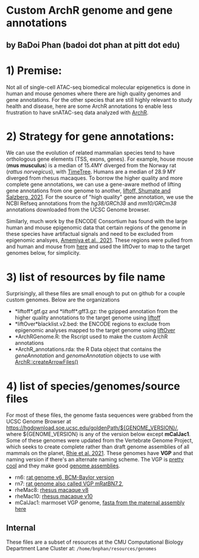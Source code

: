 # Custom ArchR genome and gene annotations
## by BaDoi Phan (badoi dot phan at pitt dot edu)

# 1) Premise: 
Not all of single-cell ATAC-seq biomedical molecular epigenetics is done in human and mouse genomes where there are 
high quality genomes and gene annotations. For the other species that are still highly relevant to study health and disease, 
here are some ArchR annotations to enable less frustration to have snATAC-seq data analyzed with [ArchR](https://www.archrproject.com). 

# 2) Strategy for gene annotations:
We can use the evolution of related mammalian species tend to have orthologous gene elements (TSS, exons, genes). For example, house mouse (**mus musculus**) is a median of 15.4MY diverged from the Norway rat (_rattus norvegicus_), with [TimeTree](http://www.timetree.org). Humans are a median of 28.9 MY diverged from rhesus macaques. To borrow the higher quality and more complete gene annotations, we can use a gene-aware method of lifting gene annotations from one genome to another, [liftoff, Shumate and Salzberg, 2021](https://academic.oup.com/bioinformatics/article/37/12/1639/6035128). For the source of "high quality" gene annotation, we use the NCBI Refseq annotations from the *hg38/GRCh38* and *mm10/GRCm38* annotations downloaded from the UCSC Genome browser. 

Similarly, much work by the ENCODE Consortium has found with the large human and mouse epigenomic data that certain regions of the genome in these species have artifactual signals and need to be excluded from epigenomic analsyes, [Amemiya et al., 2021](https://www.nature.com/articles/s41598-019-45839-z). These regions were pulled from and human and mouse from [here](https://github.com/Boyle-Lab/Blacklist/) and used the liftOver to map to the target genomes below, for simplicity.

# 3) list of resources by file name
Surprisingly, all these files are small enough to put on github for a couple custom genomes. Below are the organizations 
- \*liftoff\*.gtf.gz and \*liftoff\*.gff3.gz: the gzipped annotation from the higher quality annotations to the target genome using [liftoff](https://github.com/agshumate/Liftoff)
- \*liftOver\*blacklist.v2.bed: the ENCODE regions to exclude from epigenomic analyses mapped to the target genome using [liftOver](https://genome-store.ucsc.edu)
- \*ArchRGenome.R: the Rscript used to make the custom ArchR annotations
- \*ArchR_annotations.rda: the R Data object that contains the *geneAnnotation* and *genomeAnnotation* objects to use with [ArchR::createArrowFiles()](https://www.archrproject.com/reference/createArrowFiles.html)

# 4) list of species/genomes/source files
For most of these files, the genome fasta sequences were grabbed from the UCSC Genome Browser at https://hgdownload.soe.ucsc.edu/goldenPath/${GENOME_VERSION}/, where ${GENOME_VERSION} is any of the version below except **mCalJac1**. Some of these genomes were updated from the Vertebrate Genome Project, which seeks to create complete rather than draft genome assemblies of all mammals on the planet, [Rhie et al. 2021](https://www.nature.com/articles/s41586-021-03451-0). These genomes have **VGP** and that naming version if there's an alternate naming scheme. The VGP is [pretty cool](https://vertebrategenomesproject.org) and they make good [genome assemblies](https://vgp.github.io/genomeark/).

- rn6: [rat genome v6, BCM-Baylor version](https://www.nature.com/articles/nature02426)
- rn7: [rat genome also called VGP mRatBN7.2](https://journals.physiology.org/doi/abs/10.1152/physiolgenomics.00017.2022),
- rheMac8: [rhesus macaque v8](https://hgdownload.soe.ucsc.edu/goldenPath/rheMac8/bigZips/)
- rheMac10: [rhesus macaque v10](https://www.science.org/doi/10.1126/science.abc6617?url_ver=Z39.88-2003&rfr_id=ori:rid:crossref.org&rfr_dat=cr_pub%20%200pubmed)
- mCalJac1: marmoset VGP genome, [fasta from the maternal assembly here](https://www.ncbi.nlm.nih.gov/assembly/GCA_011078405.1/)


## Internal
These files are a subset of resources at the CMU Computational Biology Department Lane Cluster at:
`/home/bnphan/resources/genomes`
